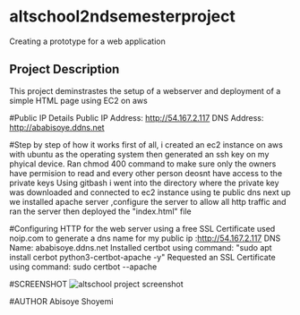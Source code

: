 # altschool2ndsemesterproject
Creating a prototype for a web application
## Project Description
This project deminstrastes the setup of a webserver and deployment of a simple HTML page using EC2 on aws

#Public IP Details
Public IP Address: http://54.167.2.117
DNS Address: http://ababisoye.ddns.net

#Step by step of how it works
first of all, i created an ec2 instance on aws with ubuntu as the operating system then generated an ssh key on my phyical device.
Ran chmod 400 command to make sure only the owners have permision to read and every other person deosnt have access to the private keys
Using gitbash i went into the directory where the private key was downloaded and connected to ec2 instance using te public dns
next up we installed apache server ,configure the server to allow all http traffic and ran the server then deployed the "index.html" file

#Configuring HTTP for the web server using a free SSL Certificate
used noip.com to generate a dns name for my public ip :http://54.167.2.117
DNS Name: ababisoye.ddns.net
Installed certbot using command: "sudo apt install cerbot python3-certbot-apache -y"
Requested an SSL Certificate using command: sudo certbot --apache

#SCREENSHOT
![altschool project screenshot](https://github.com/user-attachments/assets/cc7bf954-746e-44c7-804e-7e7aafea5b4b)


#AUTHOR
Abisoye Shoyemi

